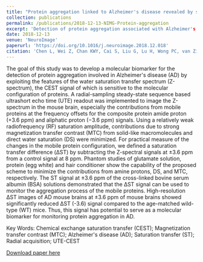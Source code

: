 ```yaml
---
title: "Protein aggregation linked to Alzheimer's disease revealed by saturation transfer MRI"
collection: publications
permalink: /publications/2018-12-13-NIMG-Protein-aggregation
excerpt: 'Detection of protein aggregation associated with Alzheimer's disease using a mouse model by a UTE-CEST sequence.'
date: 2018-12-13
venue: 'NeuroImage'
paperurl: 'https://doi.org/10.1016/j.neuroimage.2018.12.018'
citation: 'Chen L, Wei Z, Chan KWY, Cai S, Liu G, Lu H, Wong PC, van Zijl PCM, Li T, Xu J. Protein aggregation linked to Alzheimer's disease revealed by saturation transfer MRI. NeuroImage 2019;188:380-390.'
---
```

The goal of this study was to develop a molecular biomarker for the detection of protein aggregation involved in Alzheimer's disease (AD) by exploiting the features of the water saturation transfer spectrum (Z-spectrum), the CEST signal of which is sensitive to the molecular configuration of proteins. A radial-sampling steady-state sequence based ultrashort echo time (UTE) readout was implemented to image the Z-spectrum in the mouse brain, especially the contributions from mobile proteins at the frequency offsets for the composite protein amide proton (+3.6 ppm) and aliphatic proton (−3.6 ppm) signals. Using a relatively weak radiofrequency (RF) saturation amplitude, contributions due to strong magnetization transfer contrast (MTC) from solid-like macromolecules and direct water saturation (DS) were minimized. For practical measure of the changes in the mobile protein configuration, we defined a saturation transfer difference (ΔST) by subtracting the Z-spectral signals at ±3.6 ppm from a control signal at 8 ppm. Phantom studies of glutamate solution, protein (egg white) and hair conditioner show the capability of the proposed scheme to minimize the contributions from amine protons, DS, and MTC, respectively. The ST signal at ±3.6 ppm of the cross-linked bovine serum albumin (BSA) solutions demonstrated that the ΔST signal can be used to monitor the aggregation process of the mobile proteins. High-resolution ΔST images of AD mouse brains at ±3.6 ppm of mouse brains showed significantly reduced ΔST (-3.6) signal compared to the age-matched wild-type (WT) mice. Thus, this signal has potential to serve as a molecular biomarker for monitoring protein aggregation in AD.

Key Words:
Chemical exchange saturation transfer (CEST); Magnetization transfer contrast (MTC); Alzheimer's disease (AD); Saturation transfer (ST); Radial acquisition; UTE-CEST

[Download paper here](https://doi.org/10.1016/j.neuroimage.2018.12.018)